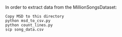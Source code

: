 In order to extract data from the MillionSongsDataset:

```
Copy MSD to this directory
python msd_to_csv.py
python count_lines.py
scp song_data.csv
```